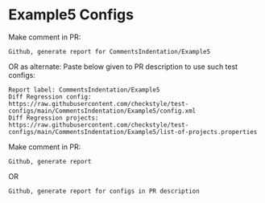 # Example5 Configs
Make comment in PR:
```
Github, generate report for CommentsIndentation/Example5
```
OR as alternate:
Paste below given to PR description to use such test configs:
```
Report label: CommentsIndentation/Example5
Diff Regression config: https://raw.githubusercontent.com/checkstyle/test-configs/main/CommentsIndentation/Example5/config.xml
Diff Regression projects: https://raw.githubusercontent.com/checkstyle/test-configs/main/CommentsIndentation/Example5/list-of-projects.properties
```
Make comment in PR:
```
Github, generate report
```
OR
```
Github, generate report for configs in PR description
```
